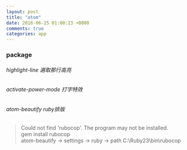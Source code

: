 ```yaml
---
layout: post
title: "atom"
date: 2016-06-25 01:00:23 +0800
comments: true
categories: app
---
```

### package
###### highlight-line 選取那行高亮   
###### activate-power-mode 打字特效   
###### atom-beautify ruby排版   
> Could not find 'rubocop'. The program may not be installed.  
> gem install rubocop  
> atom-beautify -> settings -> ruby -> path C:\Ruby23\bin\rubocop  
